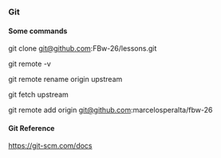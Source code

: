 ### Git

#### Some commands

git clone git@github.com:FBw-26/lessons.git

git remote -v

git remote rename origin upstream

git fetch upstream

git remote add origin git@github.com:marcelosperalta/fbw-26

#### Git Reference

https://git-scm.com/docs
